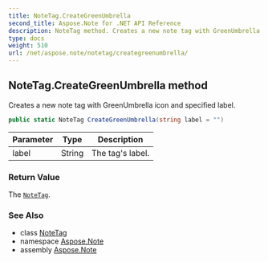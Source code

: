 ```yaml
---
title: NoteTag.CreateGreenUmbrella
second_title: Aspose.Note for .NET API Reference
description: NoteTag method. Creates a new note tag with GreenUmbrella icon and specified label
type: docs
weight: 510
url: /net/aspose.note/notetag/creategreenumbrella/
---
```

## NoteTag.CreateGreenUmbrella method

Creates a new note tag with GreenUmbrella icon and specified label.

```csharp
public static NoteTag CreateGreenUmbrella(string label = "")
```

| Parameter | Type | Description |
| --- | --- | --- |
| label | String | The tag's label. |

### Return Value

The [`NoteTag`](../).

### See Also

* class [NoteTag](../)
* namespace [Aspose.Note](../../notetag/)
* assembly [Aspose.Note](../../../)


